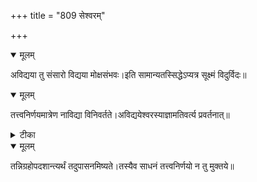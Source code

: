 +++
title = "809 सेश्वरम्"

+++


<details open><summary>मूलम्</summary>

अविद्यया तु संसारो विद्यया मोक्षसंभवः।इति सामान्यतस्सिद्धेऽप्यत्र सूक्ष्मं विदुर्विदः॥
</details>



<details open><summary>मूलम्</summary>

तत्त्वनिर्णयमात्रेण नाविद्या विनिवर्तते।अविद्ययेश्वरस्याज्ञामतिवर्त्य प्रवर्तनात्॥
</details>



<details><summary>टीका</summary>

स. सि.[1-4]
</details>



<details open><summary>मूलम्</summary>

तन्निग्रहोपदशान्त्यर्थं तदुपासनमिष्यते।तस्यैव साधनं तत्त्वनिर्णयो न तु मुक्तये॥
</details>

